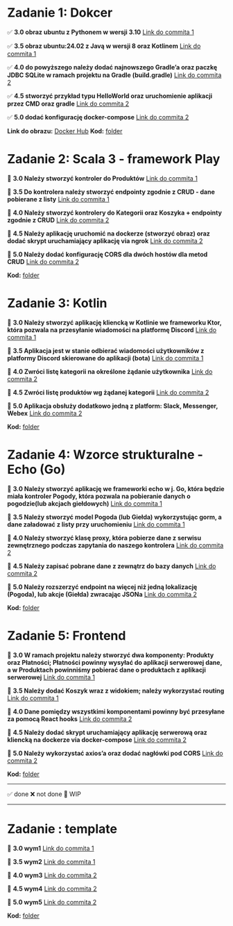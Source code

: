 # Zadanie 1: Dokcer

✅ **3.0 obraz ubuntu z Pythonem w wersji 3.10** [Link do commita 1](https://github.com/zezuul/ebiznes25/commit/ba9370866e9a2973f6a8c9b7218f78447999b009)

✅ **3.5 obraz ubuntu:24.02 z Javą w wersji 8 oraz Kotlinem** [Link do commita 1](https://github.com/zezuul/ebiznes25/commit/ba9370866e9a2973f6a8c9b7218f78447999b009)

✅ **4.0 do powyższego należy dodać najnowszego Gradle’a oraz paczkę JDBC SQLite w ramach projektu na Gradle (build.gradle)** [Link do commita 2](https://github.com/zezuul/ebiznes25/commit/dc2f29a620bf527f561afe6420859c9863f35d05)

✅ **4.5 stworzyć przykład typu HelloWorld oraz uruchomienie aplikacji przez CMD oraz gradle** [Link do commita 2](https://github.com/zezuul/ebiznes25/commit/dc2f29a620bf527f561afe6420859c9863f35d05)

✅ **5.0 dodać konfigurację docker-compose** [Link do commita 2](https://github.com/zezuul/ebiznes25/commit/dc2f29a620bf527f561afe6420859c9863f35d05)

**Link do obrazu:** [Docker Hub](https://hub.docker.com/r/zezuul/task1)
**Kod:** [folder](https://github.com/zezuul/ebiznes25/tree/main/task1)

# Zadanie 2: Scala 3 - framework Play

🚧 **3.0 Należy stworzyć kontroler do Produktów** [Link do commita 1]()

🚧 **3.5 Do kontrolera należy stworzyć endpointy zgodnie z CRUD - dane pobierane z listy** [Link do commita 1]()

🚧 **4.0 Należy stworzyć kontrolery do Kategorii oraz Koszyka + endpointy zgodnie z CRUD** [Link do commita 2]()

🚧 **4.5 Należy aplikację uruchomić na dockerze (stworzyć obraz) oraz dodać skrypt uruchamiający aplikację via ngrok** [Link do commita 2]()

🚧 **5.0 Należy dodać konfigurację CORS dla dwóch hostów dla metod CRUD** [Link do commita 2]()

**Kod:** [folder](https://github.com/zezuul/ebiznes25/tree/main/task2)

# Zadanie 3: Kotlin

🚧 **3.0 Należy stworzyć aplikację kliencką w Kotlinie we frameworku Ktor, która pozwala na przesyłanie wiadomości na platformę Discord** [Link do commita 1]()

🚧 **3.5 Aplikacja jest w stanie odbierać wiadomości użytkowników z platformy Discord skierowane do aplikacji (bota)** [Link do commita 1]()

🚧 **4.0 Zwróci listę kategorii na określone żądanie użytkownika** [Link do commita 2]()

🚧 **4.5 Zwróci listę produktów wg żądanej kategorii** [Link do commita 2]()

🚧 **5.0 Aplikacja obsłuży dodatkowo jedną z platform: Slack, Messenger, Webex** [Link do commita 2]()

**Kod:** [folder](https://github.com/zezuul/ebiznes25/tree/main/task3)


# Zadanie 4: Wzorce strukturalne - Echo (Go)

🚧 **3.0 Należy stworzyć aplikację we frameworki echo w j. Go, która będzie miała kontroler Pogody, która pozwala na pobieranie danych o pogodzie(lub akcjach giełdowych)** [Link do commita 1]()

🚧 **3.5 Należy stworzyć model Pogoda (lub Giełda) wykorzystując gorm, a dane załadować z listy przy uruchomieniu** [Link do commita 1]()

🚧 **4.0 Należy stworzyć klasę proxy, która pobierze dane z serwisu zewnętrznego podczas zapytania do naszego kontrolera** [Link do commita 2]()

🚧 **4.5 Należy zapisać pobrane dane z zewnątrz do bazy danych** [Link do commita 2]()

🚧 **5.0 Należy rozszerzyć endpoint na więcej niż jedną lokalizację (Pogoda), lub akcje (Giełda) zwracając JSONa** [Link do commita 2]()

**Kod:** [folder]()

# Zadanie 5: Frontend

🚧 **3.0 W ramach projektu należy stworzyć dwa komponenty: Produkty oraz Płatności; Płatności powinny wysyłać do aplikacji serwerowej dane, a w Produktach powinniśmy pobierać dane o produktach z aplikacji serwerowej** [Link do commita 1]()

🚧 **3.5 Należy dodać Koszyk wraz z widokiem; należy wykorzystać routing** [Link do commita 1]()

🚧 **4.0 Dane pomiędzy wszystkimi komponentami powinny być przesyłane za pomocą React hooks** [Link do commita 2]()

🚧 **4.5 Należy dodać skrypt uruchamiający aplikację serwerową oraz kliencką na dockerze via docker-compose** [Link do commita 2]()

🚧 **5.0 Należy wykorzystać axios’a oraz dodać nagłówki pod CORS** [Link do commita 2]()

**Kod:** [folder]()

---

✅ done
❌ not done
🚧 WIP

---

# Zadanie : template

🚧 **3.0 wym1** [Link do commita 1]()

🚧 **3.5 wym2** [Link do commita 1]()

🚧 **4.0 wym3** [Link do commita 2]()

🚧 **4.5 wym4** [Link do commita 2]()

🚧 **5.0 wym5** [Link do commita 2]()

**Kod:** [folder]()
